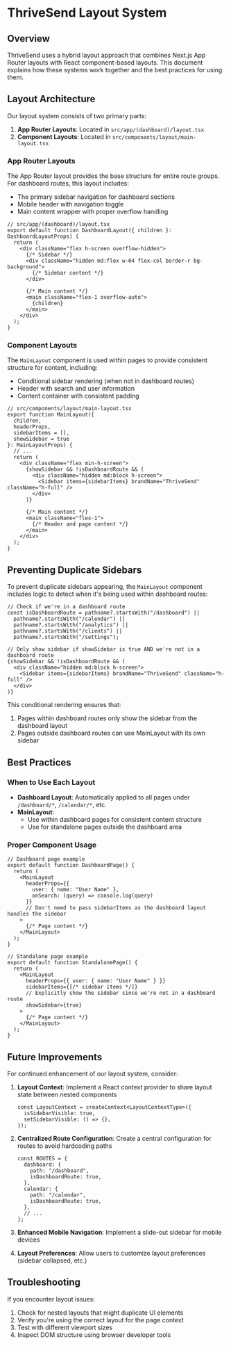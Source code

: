 # ThriveSend Layout System

## Overview

ThriveSend uses a hybrid layout approach that combines Next.js App Router layouts with React component-based layouts. This document explains how these systems work together and the best practices for using them.

## Layout Architecture

Our layout system consists of two primary parts:

1. **App Router Layouts**: Located in `src/app/(dashboard)/layout.tsx`
2. **Component Layouts**: Located in `src/components/layout/main-layout.tsx`

### App Router Layouts

The App Router layout provides the base structure for entire route groups. For dashboard routes, this layout includes:

- The primary sidebar navigation for dashboard sections
- Mobile header with navigation toggle
- Main content wrapper with proper overflow handling

```tsx
// src/app/(dashboard)/layout.tsx
export default function DashboardLayout({ children }: DashboardLayoutProps) {
  return (
    <div className="flex h-screen overflow-hidden">
      {/* Sidebar */}
      <div className="hidden md:flex w-64 flex-col border-r bg-background">
        {/* Sidebar content */}
      </div>

      {/* Main content */}
      <main className="flex-1 overflow-auto">
        {children}
      </main>
    </div>
  );
}
```

### Component Layouts

The `MainLayout` component is used within pages to provide consistent structure for content, including:

- Conditional sidebar rendering (when not in dashboard routes)
- Header with search and user information
- Content container with consistent padding

```tsx
// src/components/layout/main-layout.tsx
export function MainLayout({ 
  children, 
  headerProps,
  sidebarItems = [],
  showSidebar = true
}: MainLayoutProps) {
  // ...
  return (
    <div className="flex min-h-screen">
      {showSidebar && !isDashboardRoute && (
        <div className="hidden md:block h-screen">
          <Sidebar items={sidebarItems} brandName="ThriveSend" className="h-full" />
        </div>
      )}

      {/* Main content */}
      <main className="flex-1">
        {/* Header and page content */}
      </main>
    </div>
  );
}
```

## Preventing Duplicate Sidebars

To prevent duplicate sidebars appearing, the `MainLayout` component includes logic to detect when it's being used within dashboard routes:

```tsx
// Check if we're in a dashboard route
const isDashboardRoute = pathname?.startsWith("/dashboard") || 
  pathname?.startsWith("/calendar") || 
  pathname?.startsWith("/analytics") ||
  pathname?.startsWith("/clients") ||
  pathname?.startsWith("/settings");

// Only show sidebar if showSidebar is true AND we're not in a dashboard route
{showSidebar && !isDashboardRoute && (
  <div className="hidden md:block h-screen">
    <Sidebar items={sidebarItems} brandName="ThriveSend" className="h-full" />
  </div>
)}
```

This conditional rendering ensures that:
1. Pages within dashboard routes only show the sidebar from the dashboard layout
2. Pages outside dashboard routes can use MainLayout with its own sidebar

## Best Practices

### When to Use Each Layout

- **Dashboard Layout**: Automatically applied to all pages under `/dashboard/*`, `/calendar/*`, etc.
- **MainLayout**: 
  - Use within dashboard pages for consistent content structure
  - Use for standalone pages outside the dashboard area

### Proper Component Usage

```tsx
// Dashboard page example
export default function DashboardPage() {
  return (
    <MainLayout 
      headerProps={{ 
        user: { name: "User Name" },
        onSearch: (query) => console.log(query)
      }}
      // Don't need to pass sidebarItems as the dashboard layout handles the sidebar
    >
      {/* Page content */}
    </MainLayout>
  );
}

// Standalone page example
export default function StandalonePage() {
  return (
    <MainLayout 
      headerProps={{ user: { name: "User Name" } }}
      sidebarItems={[/* sidebar items */]}
      // Explicitly show the sidebar since we're not in a dashboard route
      showSidebar={true}
    >
      {/* Page content */}
    </MainLayout>
  );
}
```

## Future Improvements

For continued enhancement of our layout system, consider:

1. **Layout Context**: Implement a React context provider to share layout state between nested components
   ```tsx
   const LayoutContext = createContext<LayoutContextType>({
     isSidebarVisible: true,
     setSidebarVisible: () => {},
   });
   ```

2. **Centralized Route Configuration**: Create a central configuration for routes to avoid hardcoding paths
   ```tsx
   const ROUTES = {
     dashboard: {
       path: "/dashboard",
       isDashboardRoute: true,
     },
     calendar: {
       path: "/calendar",
       isDashboardRoute: true,
     },
     // ...
   };
   ```

3. **Enhanced Mobile Navigation**: Implement a slide-out sidebar for mobile devices

4. **Layout Preferences**: Allow users to customize layout preferences (sidebar collapsed, etc.)

## Troubleshooting

If you encounter layout issues:

1. Check for nested layouts that might duplicate UI elements
2. Verify you're using the correct layout for the page context
3. Test with different viewport sizes
4. Inspect DOM structure using browser developer tools